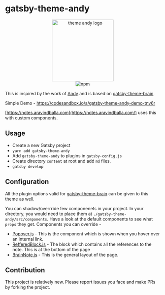 # gatsby-theme-andy

<p style="text-align:center;" align="center">
<img src="https://github.com/aravindballa/gatsby-theme-andy/blob/master/andy-logo.png" alt="theme andy logo"  width="200" height="auto"/>
<br/>
<img alt="npm" src="https://img.shields.io/npm/v/gatsby-theme-andy">
</p>

This is inspired by the work of [Andy](https://notes.andymatuschak.org/About_these_notes) and is based on [gatsby-theme-brain](https://github.com/aengusmcmillin/gatsby-theme-brain).

Simple Demo - https://codesandbox.io/s/gatsby-theme-andy-demo-tnv6r

[https://notes.aravindballa.com](https://notes.aravindballa.com/) uses this with custom components.

## Usage

- Create a new Gatsby project
- `yarn add gatsby-theme-andy`
- Add `gatsby-theme-andy` to plugins in `gatsby-config.js`
- Create directory `content` at root and add `md` files.
- `gatsby develop`

## Configuration

All the plugin options valid for [gatsby-theme-brain](https://github.com/aengusmcmillin/gatsby-theme-brain) can be given to this theme as well.

You can shadow/overrride few componenets in your project. In your directory, you would need to place them at `./gatsby-theme-andy/src/components`. Have a look at the default components to see what `props` they get. Components you can override -

- [Popover.js](https://github.com/aravindballa/gatsby-theme-andy/blob/master/src/components/Popover.js) - This is the component which is shown when you hover over an internal link.
- [RefferedBlock.js](https://github.com/aravindballa/gatsby-theme-andy/blob/master/src/components/ReferredBlock.js) - The block which contains all the references to the note. This is at the bottom of the page
- [BrainNote.js](https://github.com/aravindballa/gatsby-theme-andy/blob/master/src/components/BrainNote.js) - This is the general layout of the page.

## Contribution

This project is relatively new. Please report issues you face and make PRs by forking the project.

